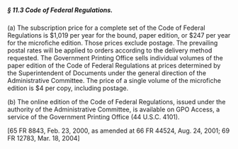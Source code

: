 ##### § 11.3 Code of Federal Regulations. #####

(a) The subscription price for a complete set of the Code of Federal Regulations is $1,019 per year for the bound, paper edition, or $247 per year for the microfiche edition. Those prices exclude postage. The prevailing postal rates will be applied to orders according to the delivery method requested. The Government Printing Office sells individual volumes of the paper edition of the Code of Federal Regulations at prices determined by the Superintendent of Documents under the general direction of the Administrative Committee. The price of a single volume of the microfiche edition is $4 per copy, including postage.

(b) The online edition of the Code of Federal Regulations, issued under the authority of the Administrative Committee, is available on GPO Access, a service of the Government Printing Office (44 U.S.C. 4101).

[65 FR 8843, Feb. 23, 2000, as amended at 66 FR 44524, Aug. 24, 2001; 69 FR 12783, Mar. 18, 2004]